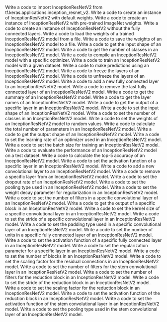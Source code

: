 Write a code to import InceptionResNetV2 from tf.keras.applications.inception_resnet_v2.
Write a code to create an instance of InceptionResNetV2 with default weights.
Write a code to create an instance of InceptionResNetV2 with pre-trained ImageNet weights.
Write a code to create an instance of InceptionResNetV2 without the fully connected layers.
Write a code to load the weights of a trained InceptionResNetV2 model from a file.
Write a code to save the weights of an InceptionResNetV2 model to a file.
Write a code to get the input shape of an InceptionResNetV2 model.
Write a code to get the number of classes in an InceptionResNetV2 model.
Write a code to compile an InceptionResNetV2 model with a specific optimizer.
Write a code to train an InceptionResNetV2 model with a given dataset.
Write a code to make predictions using an InceptionResNetV2 model.
Write a code to freeze the layers of an InceptionResNetV2 model.
Write a code to unfreeze the layers of an InceptionResNetV2 model.
Write a code to add a new fully connected layer to an InceptionResNetV2 model.
Write a code to remove the last fully connected layer of an InceptionResNetV2 model.
Write a code to get the summary of an InceptionResNetV2 model.
Write a code to get the layer names of an InceptionResNetV2 model.
Write a code to get the output of a specific layer in an InceptionResNetV2 model.
Write a code to set the input shape of an InceptionResNetV2 model.
Write a code to set the number of classes in an InceptionResNetV2 model.
Write a code to set the weights of an InceptionResNetV2 model to random values.
Write a code to calculate the total number of parameters in an InceptionResNetV2 model.
Write a code to get the output shape of an InceptionResNetV2 model.
Write a code to set the learning rate of an optimizer used in an InceptionResNetV2 model.
Write a code to set the batch size for training an InceptionResNetV2 model.
Write a code to evaluate the performance of an InceptionResNetV2 model on a test dataset.
Write a code to calculate the top-5 accuracy of an InceptionResNetV2 model.
Write a code to set the activation function of a specific layer in an InceptionResNetV2 model.
Write a code to add a new convolutional layer to an InceptionResNetV2 model.
Write a code to remove a specific layer from an InceptionResNetV2 model.
Write a code to set the dropout rate of an InceptionResNetV2 model.
Write a code to set the pooling type used in an InceptionResNetV2 model.
Write a code to set the weight decay parameter for regularization in an InceptionResNetV2 model.
Write a code to set the number of filters in a specific convolutional layer of an InceptionResNetV2 model.
Write a code to get the output of a specific block in an InceptionResNetV2 model.
Write a code to set the kernel size of a specific convolutional layer in an InceptionResNetV2 model.
Write a code to set the stride of a specific convolutional layer in an InceptionResNetV2 model.
Write a code to set the padding type used in a specific convolutional layer of an InceptionResNetV2 model.
Write a code to set the number of units in a specific fully connected layer of an InceptionResNetV2 model.
Write a code to set the activation function of a specific fully connected layer in an InceptionResNetV2 model.
Write a code to set the regularization parameter for a specific layer in an InceptionResNetV2 model.
Write a code to set the number of blocks in an InceptionResNetV2 model.
Write a code to set the scaling factor for the residual connections in an InceptionResNetV2 model.
Write a code to set the number of filters for the stem convolutional layer in an InceptionResNetV2 model.
Write a code to set the number of filters for the reduction block in an InceptionResNetV2 model.
Write a code to set the stride of the reduction block in an InceptionResNetV2 model.
Write a code to set the scaling factor for the reduction block in an InceptionResNetV2 model.
Write a code to set the activation function of the reduction block in an InceptionResNetV2 model.
Write a code to set the activation function of the stem convolutional layer in an InceptionResNetV2 model.
Write a code to set the pooling type used in the stem convolutional layer of an InceptionResNetV2 model.
